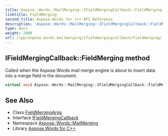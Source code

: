```yaml
---
title: Aspose::Words::MailMerging::IFieldMergingCallback::FieldMerging method
linktitle: FieldMerging
second_title: Aspose.Words for C++ API Reference
description: 'Aspose::Words::MailMerging::IFieldMergingCallback::FieldMerging method. Called when the Aspose.Words mail merge engine is about to insert data into a merge field in the document in C++.'
type: docs
weight: 2000
url: /cpp/aspose.words.mailmerging/ifieldmergingcallback/fieldmerging/
---
```

## IFieldMergingCallback::FieldMerging method


Called when the Aspose.Words mail merge engine is about to insert data into a merge field in the document.

```cpp
virtual void Aspose::Words::MailMerging::IFieldMergingCallback::FieldMerging(System::SharedPtr<Aspose::Words::MailMerging::FieldMergingArgs> args)=0
```

## See Also

* Class [FieldMergingArgs](../../fieldmergingargs/)
* Interface [IFieldMergingCallback](../)
* Namespace [Aspose::Words::MailMerging](../../)
* Library [Aspose.Words for C++](../../../)
